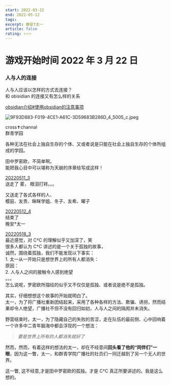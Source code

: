 ```yaml
---
start: 2022-03-22
end: 2022-05-12
tags:
excerpt: 晚安†太一
article: false
rating: ⭐⭐⭐ 
---
```


# 游戏开始时间 2022 年 3 月 22 日
### 人与人的连接
人与人应该以怎样的方式去连接？  
和 obisidian 的连接又有怎么样的关系 

[obsidian介绍#使用obsidian的注意事项](obsidian介绍.md#使用obsidian的注意事项)

![9F93D883-F019-4CE1-A61C-3D59683B286D_4_5005_c.jpeg](https://naglfar28.oss-ap-southeast-1.aliyuncs.com/naglfar28/9F93D883-F019-4CE1-A61C-3D59683B286D_4_5005_c.jpeg)

cross✝️channal  
群青学园

各种无法在社会上独自生存的个体、又或者说是只能在社会上独自生存的个体所组成的学园。

田中罗密欧，不简单啊。  
能把我心目中可以堪称为天崩的序章给写成这样！

[20220511_3](20220511_3)  
送走了 雾， 眼泪打转。。。

又送走了各式各样的人、  
樱庭、友贵、眯眯学姐、冬子、友希、曜子

[20220512_4](20220512_4)  
结束了  
晚安†太一

[20220518_3](20220518_3)  
最近感觉，对 C†C 的理解似乎又加深了，笑  
很多人都认为 C†C 讲述的是一个关于孤独的故事，  
诚然，围绕着孤独，我们不能发现以下事实：  
	1. 太一从一开始只是想世界上的所有人都消失：  
		原因：  
	2. 人与人之间的接触令人感到绝望  
	。。。  
怎么说呢，罗密欧所描绘的似乎又不仅仅是孤独、或者说是绝不是孤独。

其实，仔细想想这个故事的开始就明白了。  
太一，为了将广播社重新团结起来，采用了各种各样的方法、欺骗、诱拐，然而结果却令人绝望，广播社不但不没有回归如初，人与人之间的隔阂并未消失。

野营结束时，太一，为了隐藏自己的失败的苦涩，走在队伍的最前侧、心中回响着一个许多中二青年脑海中都会浮现的一个想法：
> *要是世界上所有的人都消失就好了*

然而，然而，有着这样的想法的太一，却在不经意间**回头看了他的“同伴们”一眼**，因为这一瞥，太一，和群青学院广播社的社员们一同迁越到了另一个无人的世界。

这一瞥, 这不经意,才是田中罗密欧的孤独。才是 C†C 真正所要讲述的。我是这么想的。  


